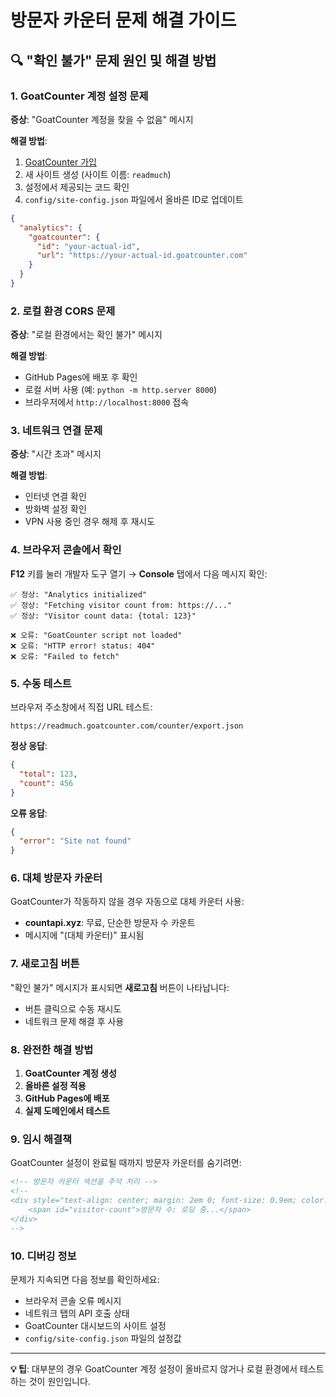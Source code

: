 # 방문자 카운터 문제 해결 가이드

## 🔍 "확인 불가" 문제 원인 및 해결 방법

### 1. **GoatCounter 계정 설정 문제**

**증상**: "GoatCounter 계정을 찾을 수 없음" 메시지

**해결 방법**:
1. [GoatCounter 가입](https://www.goatcounter.com/signup)
2. 새 사이트 생성 (사이트 이름: `readmuch`)
3. 설정에서 제공되는 코드 확인
4. `config/site-config.json` 파일에서 올바른 ID로 업데이트

```json
{
  "analytics": {
    "goatcounter": {
      "id": "your-actual-id",
      "url": "https://your-actual-id.goatcounter.com"
    }
  }
}
```

### 2. **로컬 환경 CORS 문제**

**증상**: "로컬 환경에서는 확인 불가" 메시지

**해결 방법**:
- GitHub Pages에 배포 후 확인
- 로컬 서버 사용 (예: `python -m http.server 8000`)
- 브라우저에서 `http://localhost:8000` 접속

### 3. **네트워크 연결 문제**

**증상**: "시간 초과" 메시지

**해결 방법**:
- 인터넷 연결 확인
- 방화벽 설정 확인
- VPN 사용 중인 경우 해제 후 재시도

### 4. **브라우저 콘솔에서 확인**

**F12** 키를 눌러 개발자 도구 열기 → **Console** 탭에서 다음 메시지 확인:

```
✅ 정상: "Analytics initialized"
✅ 정상: "Fetching visitor count from: https://..."
✅ 정상: "Visitor count data: {total: 123}"

❌ 오류: "GoatCounter script not loaded"
❌ 오류: "HTTP error! status: 404"
❌ 오류: "Failed to fetch"
```

### 5. **수동 테스트**

브라우저 주소창에서 직접 URL 테스트:
```
https://readmuch.goatcounter.com/counter/export.json
```

**정상 응답**:
```json
{
  "total": 123,
  "count": 456
}
```

**오류 응답**:
```json
{
  "error": "Site not found"
}
```

### 6. **대체 방문자 카운터**

GoatCounter가 작동하지 않을 경우 자동으로 대체 카운터 사용:
- **countapi.xyz**: 무료, 단순한 방문자 수 카운트
- 메시지에 "(대체 카운터)" 표시됨

### 7. **새로고침 버튼**

"확인 불가" 메시지가 표시되면 **새로고침** 버튼이 나타납니다:
- 버튼 클릭으로 수동 재시도
- 네트워크 문제 해결 후 사용

### 8. **완전한 해결 방법**

1. **GoatCounter 계정 생성**
2. **올바른 설정 적용**
3. **GitHub Pages에 배포**
4. **실제 도메인에서 테스트**

### 9. **임시 해결책**

GoatCounter 설정이 완료될 때까지 방문자 카운터를 숨기려면:

```html
<!-- 방문자 카운터 섹션을 주석 처리 -->
<!--
<div style="text-align: center; margin: 2em 0; font-size: 0.9em; color: #888;">
    <span id="visitor-count">방문자 수: 로딩 중...</span>
</div>
-->
```

### 10. **디버깅 정보**

문제가 지속되면 다음 정보를 확인하세요:
- 브라우저 콘솔 오류 메시지
- 네트워크 탭의 API 호출 상태
- GoatCounter 대시보드의 사이트 설정
- `config/site-config.json` 파일의 설정값

---

**💡 팁**: 대부분의 경우 GoatCounter 계정 설정이 올바르지 않거나 로컬 환경에서 테스트하는 것이 원인입니다.
